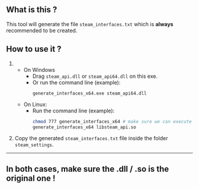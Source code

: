 ## What is this ?
This tool will generate the file `steam_interfaces.txt` which is **always** recommended to be created.

## How to use it ?
1. * On Windows
     * Drag `steam_api.dll` or `steam_api64.dll` on this exe.
     * Or run the command line (example):
       ```batch
       generate_interfaces_x64.exe steam_api64.dll
       ```
    * On Linux:
      * Run the command line (example):
        ```bash
        chmod 777 generate_interfaces_x64 # make sure we can execute the binary
        generate_interfaces_x64 libsteam_api.so
        ```
2. Copy the generated `steam_interfaces.txt` file inside the folder `steam_settings`.
---

In both cases, make sure the .dll / .so is **the original** one !
---
